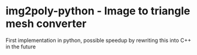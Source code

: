 # img2poly-python - Image to triangle mesh converter

First implementation in python, possible speedup by rewriting this into C++ in the future


